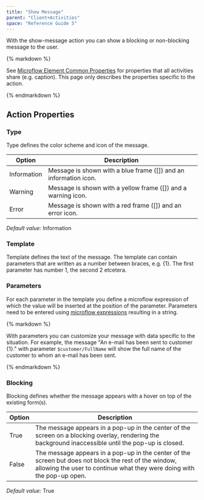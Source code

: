 ```yaml
---
title: "Show Message"
parent: "Client+Activities"
space: "Reference Guide 5"
---
```



With the show-message action you can show a blocking or non-blocking message to the user.

<div class="alert alert-info">{% markdown %}

See [Microflow Element Common Properties](Microflow+Element+Common+Properties) for properties that all activities share (e.g. caption). This page only describes the properties specific to the action.

{% endmarkdown %}</div>

## Action Properties

### Type

Type defines the color scheme and icon of the message.

<table><thead><tr><th class="confluenceTh">Option</th><th class="confluenceTh">Description</th></tr></thead><tbody><tr><td class="confluenceTd">Information</td><td class="confluenceTd">Message is shown with a blue frame (<span>[]</span>) and an information icon.</td></tr><tr><td class="confluenceTd">Warning</td><td class="confluenceTd">Message is shown with a yellow frame (<span>[]</span>) and a warning icon.</td></tr><tr><td class="confluenceTd">Error</td><td class="confluenceTd">Message is shown with a red frame (<span>[]</span>) and an error icon.</td></tr></tbody></table>

_Default value:_ Information

### Template

Template defines the text of the message. The template can contain parameters that are written as a number between braces, e.g. {1}. The first parameter has number 1, the second 2 etcetera.

### Parameters

For each parameter in the template you define a microflow expression of which the value will be inserted at the position of the parameter. Parameters need to be entered using [microflow expressions](Microflow+Expressions) resulting in a string.

<div class="alert alert-success">{% markdown %}

With parameters you can customize your message with data specific to the situation. For example, the message "An e-mail has been sent to customer {1}." with parameter `$customer/FullName` will show the full name of the customer to whom an e-mail has been sent.

{% endmarkdown %}</div>

### Blocking

Blocking defines whether the message appears with a hover on top of the existing form(s).

<table><thead><tr><th class="confluenceTh">Option</th><th class="confluenceTh">Description</th></tr></thead><tbody><tr><td class="confluenceTd">True</td><td class="confluenceTd">The message appears in a pop-up in the center of the screen on a blocking overlay, rendering the background inaccessible until the pop-up is closed.</td></tr><tr><td class="confluenceTd">False</td><td class="confluenceTd">The message appears in a pop-up in the center of the screen but does not block the rest of the window, allowing the user to continue what they were doing with the pop-up open.</td></tr></tbody></table>

_Default value:_ True
